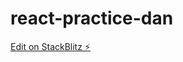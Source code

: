 # react-practice-dan

[Edit on StackBlitz ⚡️](https://stackblitz.com/edit/stackblitz-starters-rgay3s)